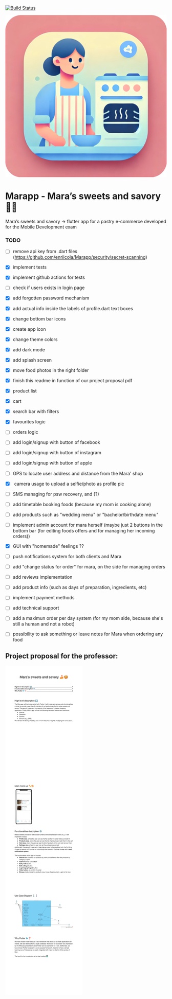 <a href="https://github.com/enriicola/Marapp/actions"><img src="https://github.com/enriicola/Marapp/workflows/flutter/badge.svg" alt="Build Status"></a>

<!-- sudo gem install -n /usr/local/bin cocoapods -->
![Marapp](assets/marapp.png)

# Marapp - Mara’s sweets and savory 🍰🥨
Mara’s sweets and savory -> flutter app for a pastry e-commerce developed for the Mobile Development exam

### TODO
- [ ] remove api key from .dart files (https://github.com/enriicola/Marapp/security/secret-scanning)
- [x] implement tests
- [x] implement github actions for tests
- [ ] check if users exists in login page
- [x] add forgotten password mechanism
- [x] add actual info inside the labels of profile.dart text boxes
- [x] change bottom bar icons
- [x] create app icon 
- [x] change theme colors
- [x] add dark mode
- [x] add splash screen
- [x] move food photos in the right folder
- [x] finish this readme in function of our project proposal pdf
- [x] product list
- [x] cart
- [x] search bar with filters
- [x] favourites logic
- [ ] orders logic
- [ ] add login/signup with button of facebook
- [ ] add login/signup with button of instagram 
- [ ] add login/signup with button of apple
- [ ] GPS to locate user address and distance from the Mara' shop
- [x]  camera usage to upload a selfie/photo as profile pic
- [ ] SMS managing for psw recovery, and (?)
- [ ] add timetable booking foods (because my mom is cooking alone)
- [ ] add products such as "wedding menu" or "bachelor/birthdate menu"
- [ ] implement admin account for mara herself (maybe just 2 buttons in the bottom bar (for editing foods offers and for managing her incoming orders))
- [x] GUI with "homemade" feelings ??
- [ ] push notifications system for both clients and Mara
- [ ] add "change status for order" for mara, on the side for managing orders
- [ ] add reviews implementation
- [ ] add product info (such as days of preparation, ingredients, etc)
- [ ] implement payment methods
- [ ] add technical support
- [ ] add a maximun order per day system (for my mom side, because she's still a human and not a robot)
- [ ] possibility to ask something or leave notes for Mara when ordering any food



## Project proposal for the professor:
![ProjectProposal](Pezzano_Castagna-ProjectProposal-merged.jpg)
